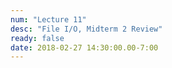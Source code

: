 ```yaml
---
num: "Lecture 11"
desc: "File I/O, Midterm 2 Review"
ready: false
date: 2018-02-27 14:30:00.00-7:00
---
```

